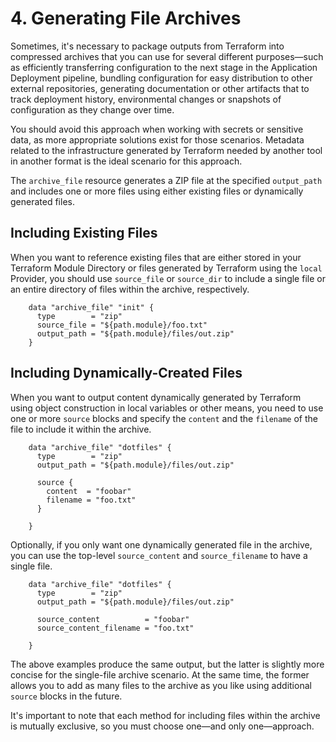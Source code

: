 # 4. Generating File Archives

Sometimes, it's necessary to package outputs from Terraform into compressed archives that you can use for several different purposes—such as efficiently transferring configuration to the next stage in the Application Deployment pipeline, bundling configuration for easy distribution to other external repositories, generating documentation or other artifacts that to track deployment history,  environmental changes or snapshots of configuration as they change over time.

You should avoid this approach when working with secrets or sensitive data, as more appropriate solutions exist for those scenarios. Metadata related to the infrastructure generated by Terraform needed by another tool in another format is the ideal scenario for this approach. 

The `archive_file` resource generates a ZIP file at the specified `output_path` and includes one or more files using either existing files or dynamically generated files.

## Including Existing Files

When you want to reference existing files that are either stored in your Terraform Module Directory or files generated by Terraform using the `local` Provider, you should use `source_file` or `source_dir` to include a single file or an entire directory of files within the archive, respectively.

```
	data "archive_file" "init" {
	  type        = "zip"
	  source_file = "${path.module}/foo.txt"
	  output_path = "${path.module}/files/out.zip"
	}
```

## Including Dynamically-Created Files

When you want to output content dynamically generated by Terraform using object construction in local variables or other means, you need to use one or more `source` blocks and specify the `content` and the `filename` of the file to include it within the archive. 

```
	data "archive_file" "dotfiles" {
	  type        = "zip"
	  output_path = "${path.module}/files/out.zip"
	
	  source {
	    content  = "foobar"
	    filename = "foo.txt"
	  }
	
	}
```

Optionally, if you only want one dynamically generated file in the archive, you can use the top-level `source_content` and `source_filename` to have a single file.

```
	data "archive_file" "dotfiles" {
	  type        = "zip"
	  output_path = "${path.module}/files/out.zip"
	
	  source_content          = "foobar"
	  source_content_filename = "foo.txt"
	
	}
```

The above examples produce the same output, but the latter is slightly more concise for the single-file archive scenario. At the same time, the former allows you to add as many files to the archive as you like using additional `source` blocks in the future.

It's important to note that each method for including files within the archive is mutually exclusive, so you must choose one—and only one—approach.